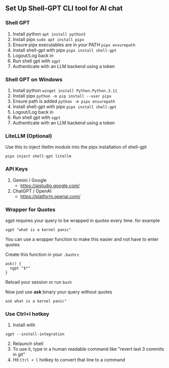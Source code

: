 ## Set Up Shell-GPT CLI tool for AI chat

### Shell GPT
1. Install python `apt install python3`
2. Install pipx `sudo apt install pipx`
3. Ensure pipx executables are in your PATH `pipx ensurepath`
4. Install shell-gpt with pipx `pipx install shell-gpt`
5. Logout/Log back in
6. Run shell gpt with `sgpt`
7. Authenticate with an LLM backend using a token


### Shell GPT on Windows
1. Install python `winget install Python.Python.3.11`
2. Install pipx `python -m pip install --user pipx`
3. Ensure path is added `python -m pipx ensurepath`
4. Install shell-gpt with pipx `pipx install shell-gpt`
5. Logout/Log back in
6. Run shell gpt with `sgpt`
7. Authenticate with an LLM backend using a token


### LiteLLM (Optional)
Use this to inject litellm module into the pipx installation of shell-gpt
```
pipx inject shell-gpt litellm
```


### API Keys
1. Gemini / Google
   - https://aistudio.google.com/
2. ChatGPT / OpenAI
   - https://platform.openai.com/


### Wrapper for Quotes
sgpt requires your query to be wrapped in quotes every time. for example
```
sgpt "what is a kernel panic"
```

You can use a wrapper function to make this easier and not have to enter quotes

Create this function in your `.bashrc`
```
ask() {
  sgpt "$*"
}
```

Reload your session or run `bash`

Now just use **ask** binary your query without quotes
```
ask what is a kernel panic"
``` 


### Use Ctrl+I hotkey

1. Install with
```
sgpt --install-integration
```

2. Relaunch shell
3. To use it, type in a human readable command like "revert last 3 commits in git"
4. Hit `Ctrl + l` hotkey to convert that line to a command
